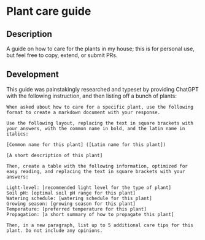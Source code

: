 # Plant care guide

## Description

A guide on how to care for the plants in my house; this is for personal use, but feel free to copy, extend, or submit PRs.

## Development

This guide was painstakingly researched and typeset by providing ChatGPT with the following instruction, and then listing off a bunch of plants:

```text
When asked about how to care for a specific plant, use the following format to create a markdown document with your response.

Use the following layout, replacing the text in square brackets with your answers, with the common name in bold, and the latin name in italics:

[Common name for this plant] ([Latin name for this plant])

[A short description of this plant]

Then, create a table with the following information, optimized for easy reading, and replacing the text in square brackets with your answers:

Light-level: [recommended light level for the type of plant]
Soil pH: [optimal soil pH range for this plant]
Watering schedule: [watering schedule for this plant]
Growing season: [growing season for this plant]
Temperature: [preferred temperature for this plant]
Propagation: [a short summary of how to propagate this plant]

Then, in a new paragraph, list up to 5 additional care tips for this plant. Do not include any opinions.
```
